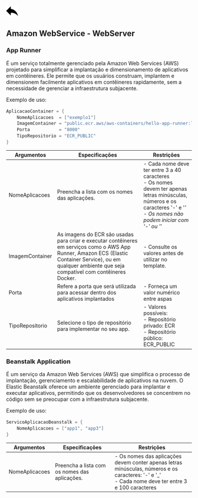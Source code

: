 [ ![back](./img/back.png) ](../README.md)

## Amazon WebService - WebServer

### App Runner

É um serviço totalmente gerenciado pela Amazon Web Services (AWS) projetado para simplificar a implantação e dimensionamento de aplicativos em contêineres. Ele permite que os usuários construam, implantem e dimensionem facilmente aplicativos em contêineres rapidamente, sem a necessidade de gerenciar a infraestrutura subjacente.

Exemplo de uso:
```csharp
AplicacaoContainer = {
    NomeAplicacoes  = ["exemplo1"]
    ImagemContainer = "public.ecr.aws/aws-containers/hello-app-runner:latest"
    Porta           = "8000"
    TipoRepositorio = "ECR_PUBLIC"
}
```

Argumentos | Especificações	| Restrições
-----------| ------------| ----------------------
NomeAplicacoes  | Preencha a lista com os nomes das aplicações. | - Cada nome deve ter entre 3 a 40 caracteres <br> - Os nomes devem ter apenas letras minúsculas, números e os caracteres '-' e '_' <br> - Os nomes não podem iniciar com '-' ou '_'
ImagemContainer | As imagens do ECR são usadas para criar e executar contêineres em serviços como o AWS App Runner, Amazon ECS (Elastic Container Service), ou em qualquer ambiente que seja compatível com contêineres Docker. | - Consulte os valores antes de utilizar no template.
Porta          | Refere a porta que será utilizada para acessar dentro dos aplicativos implantados | - Forneça um valor numérico entre aspas
TipoRepositorio | Selecione o tipo de repositório para implementar no seu app.  | - Valores possíveis: <br> - Repositório privado: ECR <br> - Repositório público: ECR_PUBLIC

### Beanstalk Application

É um serviço da Amazon Web Services (AWS) que simplifica o processo de implantação, gerenciamento e escalabilidade de aplicativos na nuvem. O Elastic Beanstalk oferece um ambiente gerenciado para implantar e executar aplicativos, permitindo que os desenvolvedores se concentrem no código sem se preocupar com a infraestrutura subjacente.

Exemplo de uso:
```csharp
ServicoAplicacaoBeanstalk = {
    NomeAplicacoes = ["app1", "app3"]
}
```

Argumentos | Especificações	| Restrições
-----------| ------------| ----------------------
NomeAplicacoes | Preencha a lista com os nomes das aplicações. |  - Os nomes das aplicações devem conter apenas letras minúsculas, números e os caracteres: '-' e '_' <br> - Cada nome deve ter entre 3 e 100 caracteres